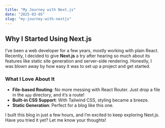 ```yaml
---
title: "My Journey with Next.js"
date: "2025-03-05"
slug: "my-journey-with-nextjs"
---
```


## Why I Started Using Next.js

I’ve been a web developer for a few years, mostly working with plain React. Recently, I decided to give **Next.js** a try after hearing so much about its features like static site generation and server-side rendering. Honestly, I was blown away by how easy it was to set up a project and get started.

### What I Love About It

- **File-based Routing**: No more messing with React Router. Just drop a file in the `app` directory, and it’s a route!
- **Built-in CSS Support**: With Tailwind CSS, styling became a breeze.
- **Static Generation**: Perfect for a blog like this one.

I built this blog in just a few hours, and I’m excited to keep exploring Next.js. Have you tried it yet? Let me know your thoughts!